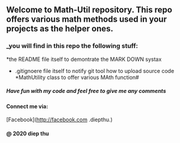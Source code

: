## Welcome to Math-Util repository. This repo offers various math methods used in your projects as the helper ones.

### _you will find in this repo the following stuff: 

*the README file itself to demontrate the MARK DOWN systax
* .gitignoere file itself to notify git tool how to upload source code
*MathUtility class to offer various MAth function#

##### Have fun with my code and feel free to give  me any comments


#### Connect me via:
[Facebook](http://facebook.com .diepthu.)

####  @ 2020 diep thu